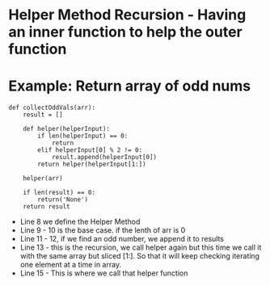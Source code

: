 # Helper Method Recursion - Having an inner function to help the outer function

# Example: Return array of odd nums

    def collectOddVals(arr):
        result = []

        def helper(helperInput):
            if len(helperInput) == 0:
                return
            elif helperInput[0] % 2 != 0:
                result.append(helperInput[0])
            return helper(helperInput[1:])

        helper(arr)

        if len(result) == 0:
            return('None')
        return result

- Line 8 we define the Helper Method
- Line 9 - 10 is the base case. if the lenth of arr is 0
- Line 11 - 12, if we find an odd number, we append it to results
- Line 13 - this is the recursion, we call helper again but this time we call it with the same array but sliced [1:]. So that it will keep checking iterating one element at a time in array.
- Line 15 - This is where we call that helper function